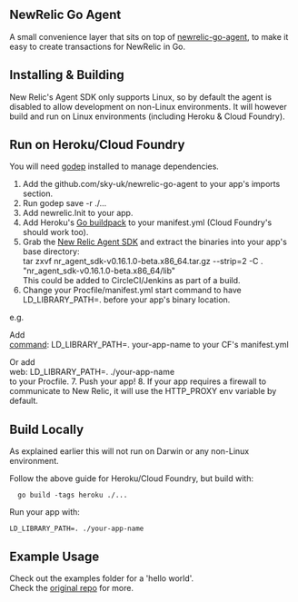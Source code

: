 ## NewRelic Go Agent

A small convenience layer that sits on top of [newrelic-go-agent](https://github.com/paulsmith/newrelic-go-agent), to make
it easy to create transactions for NewRelic in Go.

## Installing & Building

New Relic's Agent SDK only supports Linux, so by default the agent is disabled to allow development on non-Linux environments.  It will however build and run on Linux environments (including Heroku & Cloud Foundry).

## Run on Heroku/Cloud Foundry

You will need [godep](https://github.com/tools/godep) installed to manage dependencies.

1. Add the github.com/sky-uk/newrelic-go-agent to your app's imports section.
2. Run godep save -r ./...
3. Add newrelic.Init to your app.
4. Add Heroku's [Go buildpack](https://github.com/heroku/heroku-buildpack-go) to your manifest.yml (Cloud Foundry's should work too).
5. Grab the [New Relic Agent SDK](http://download.newrelic.com/agent_sdk/) and extract the binaries into your app's base directory:  
 tar zxvf nr_agent_sdk-v0.16.1.0-beta.x86_64.tar.gz --strip=2 -C . "nr_agent_sdk-v0.16.1.0-beta.x86_64/lib"  
 This could be added to CircleCI/Jenkins as part of a build.
6. Change your Procfile/manifest.yml start command to have LD_LIBRARY_PATH=. before your app's binary location.

 e.g.

 Add  
 [command](https://docs.cloudfoundry.org/devguide/deploy-apps/manifest.html#start-commands): LD_LIBRARY_PATH=. your-app-name
 to your CF's manifest.yml

 Or add  
 web: LD_LIBRARY_PATH=. ./your-app-name  
 to your Procfile.
7. Push your app!
8. If your app requires a firewall to communicate to New Relic, it will use the HTTP_PROXY env variable by default.

## Build Locally

As explained earlier this will not run on Darwin or any non-Linux environment.

Follow the above guide for Heroku/Cloud Foundry, but build with:
```
  go build -tags heroku ./...
```

Run your app with:

```
LD_LIBRARY_PATH=. ./your-app-name
```


## Example Usage

Check out the examples folder for a 'hello world'.  
Check the [original repo](https://github.com/remind101/newrelic/blob/master/example/main.go) for more.

